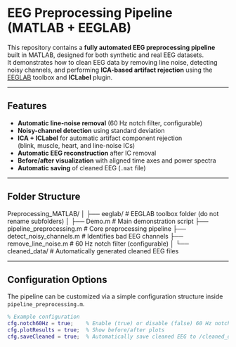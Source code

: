 # EEG Preprocessing Pipeline (MATLAB + EEGLAB)

This repository contains a **fully automated EEG preprocessing pipeline** built in MATLAB, designed for both synthetic and real EEG datasets.  
It demonstrates how to clean EEG data by removing line noise, detecting noisy channels, and performing **ICA-based artifact rejection** using the [EEGLAB](https://sccn.ucsd.edu/eeglab/index.php) toolbox and **ICLabel** plugin.

---

## Features

- **Automatic line-noise removal** (60 Hz notch filter, configurable)
- **Noisy-channel detection** using standard deviation
- **ICA + ICLabel** for automatic artifact component rejection  
  (blink, muscle, heart, and line-noise ICs)
- **Automatic EEG reconstruction** after IC removal
- **Before/after visualization** with aligned time axes and power spectra
- **Automatic saving** of cleaned EEG (`.mat` file)

---

## Folder Structure

Preprocessing_MATLAB/
│
├── eeglab/ # EEGLAB toolbox folder (do not rename subfolders)
│
├── Demo.m # Main demonstration script
├── pipeline_preprocessing.m # Core preprocessing pipeline
├── detect_noisy_channels.m # Identifies bad EEG channels
├── remove_line_noise.m # 60 Hz notch filter (configurable)
│
└── cleaned_data/ # Automatically generated cleaned EEG files


---

## Configuration Options

The pipeline can be customized via a simple configuration structure inside `pipeline_preprocessing.m`.

```matlab
% Example configuration
cfg.notch60Hz = true;    % Enable (true) or disable (false) 60 Hz notch filter
cfg.plotResults = true;  % Show before/after plots
cfg.saveCleaned = true;  % Automatically save cleaned EEG to /cleaned_data